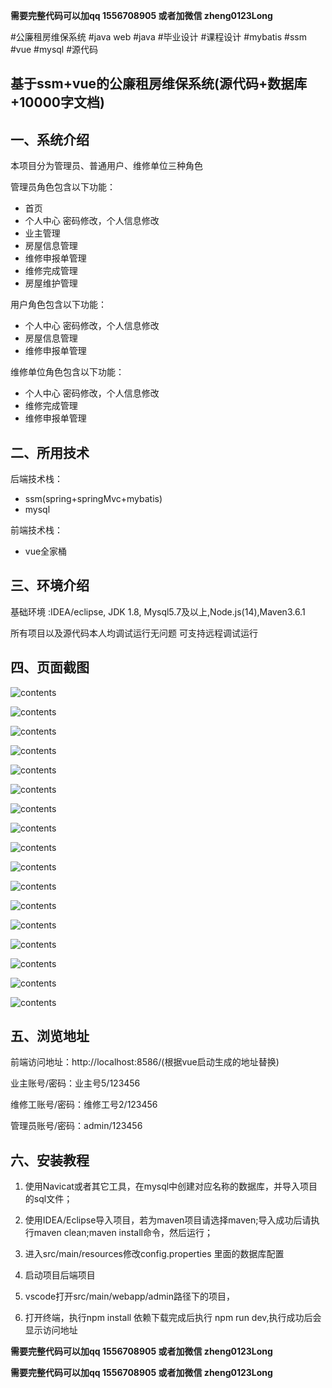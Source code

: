 **需要完整代码可以加qq  1556708905 或者加微信 zheng0123Long**

#公廉租房维保系统 #java web #java #毕业设计 #课程设计 #mybatis #ssm #vue #mysql #源代码

## 基于ssm+vue的公廉租房维保系统(源代码+数据库+10000字文档)

## 一、系统介绍
本项目分为管理员、普通用户、维修单位三种角色

管理员角色包含以下功能：
- 首页
- 个人中心
密码修改，个人信息修改
- 业主管理
- 房屋信息管理
- 维修申报单管理
- 维修完成管理
- 房屋维护管理

用户角色包含以下功能：
- 个人中心
  密码修改，个人信息修改
- 房屋信息管理
- 维修申报单管理

维修单位角色包含以下功能：
- 个人中心
  密码修改，个人信息修改
- 维修完成管理
- 维修申报单管理

## 二、所用技术

后端技术栈：

- ssm(spring+springMvc+mybatis)
- mysql

前端技术栈：

- vue全家桶


## 三、环境介绍

基础环境 :IDEA/eclipse, JDK 1.8, Mysql5.7及以上,Node.js(14),Maven3.6.1

所有项目以及源代码本人均调试运行无问题 可支持远程调试运行

## 四、页面截图

![contents](./picture/picture1.png)

![contents](./picture/picture2.png)

![contents](./picture/picture3.png)

![contents](./picture/picture4.png)

![contents](./picture/picture5.png)

![contents](./picture/picture6.png)

![contents](./picture/picture7.png)

![contents](./picture/picture8.png)

![contents](./picture/picture9.png)

![contents](./picture/picture10.png)

![contents](./picture/picture11.png)

![contents](./picture/picture12.png)

![contents](./picture/picture13.png)

![contents](./picture/picture14.png)

![contents](./picture/picture15.png)

![contents](./picture/picture16.png)

![contents](./picture/picture17.png)


## 五、浏览地址

前端访问地址：http://localhost:8586/(根据vue启动生成的地址替换)

业主账号/密码：业主号5/123456

维修工账号/密码：维修工号2/123456 

管理员账号/密码：admin/123456

## 六、安装教程

1. 使用Navicat或者其它工具，在mysql中创建对应名称的数据库，并导入项目的sql文件；

2. 使用IDEA/Eclipse导入项目，若为maven项目请选择maven;导入成功后请执行maven clean;maven install命令，然后运行；

3. 进入src/main/resources修改config.properties 里面的数据库配置

4. 启动项目后端项目 

5. vscode打开src/main/webapp/admin路径下的项目，

6. 打开终端，执行npm install 依赖下载完成后执行 npm run dev,执行成功后会显示访问地址

   

**需要完整代码可以加qq  1556708905 或者加微信 zheng0123Long**

**需要完整代码可以加qq  1556708905 或者加微信  zheng0123Long**





